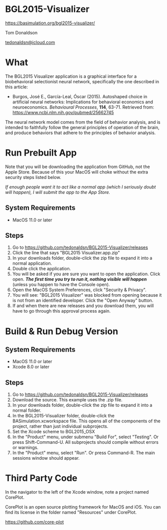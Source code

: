 # BGL2015-Visualizer
https://basimulation.org/bgl2015-visualizer/

Tom Donaldson

tedonaldsn@icloud.com

# What
The BGL2015 Visualizer application is a graphical interface for a biobehavioral selectionist neural network, specifically the one described in this article:

* Burgos, José E., García-Leal, Óscar (2015). Autoshaped choice in artificial neural networks: Implications for behavioral economics and neuroeconomics. *Behavioural Processes*, **114**, 63-71. Retrieved from: https://www.ncbi.nlm.nih.gov/pubmed/25662745

The neural network model comes from the field of behavior analysis, and is intended to faithfully follow the general principles of operation of the brain, and produce behaviors that adhere to the principles of behavior analysis.

# Run Prebuilt App
Note that you will be downloading the application from GitHub, not the Apple Store. Because of this your MacOS will choke without the extra security steps listed below.

*If enough people want it to act like a normal app (which I seriously doubt will happen), I will submit the app to the App Store.*

## System Requirements
* MacOS 11.0 or later

## Steps
1. Go to https://github.com/tedonaldsn/BGL2015-Visualizer/releases
2. Click the line that says "BGL2015 Visualizer.app.zip"
3. In your downloads folder, double-click the zip file to expand it into a normal application.
4. Double click the application.
5. You will be asked if you are sure you want to open the application. Click open. ***The first time you try to run it, nothing visible will happen*** (unless you happen to have the Console open). 
6. Open the MacOS System Preferences, click "Security & Privacy".
7. You will see: "BGL2015 Visualizer" was blocked from opening because it is not from an identified developer. Click the "Open Anyway" button. 
8. If and when there are new releases and you download them, you will have to go through this approval process again.



# Build & Run Debug Version

## System Requirements
* MacOS 11.0 or later
* Xcode 8.0 or later

## Steps
1. Go to https://github.com/tedonaldsn/BGL2015-Visualizer/releases
2. Download the source. This example uses the .zip file.
3. In your downloads folder, double-click the zip file to expand it into a normal folder.
4. In the BGL2015-Visualizer folder, double-click the BASimulation.xcworkspace file. This opens all of the components of the project, rather than just individual subprojects.
5. Set the Xcode scheme to BGL2015_OSX
6. In the "Product" menu, under submenu "Build For", select "Testing". Or press Shift-Command-U. All subprojects should compile without errors or warnings.
7. In the "Product" menu, select "Run". Or press Command-R. The main sessions window should appear.


# Third Party Code
In the navigator to the left of the Xcode window, note a project named CorePlot. 

CorePlot is an open source plotting framework for MacOS and iOS. You can find its license in the folder named "Resources" under CorePlot.

https://github.com/core-plot


